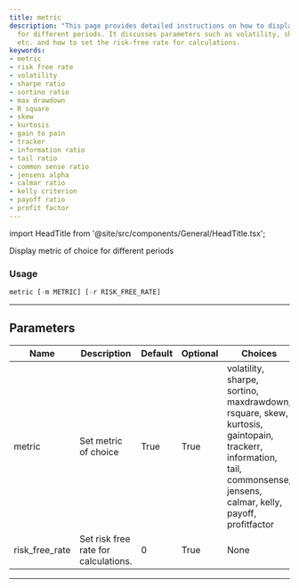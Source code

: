```yaml
---
title: metric
description: "This page provides detailed instructions on how to display a chosen metric"
  for different periods. It discusses parameters such as volatility, sharpe, sortino,
  etc. and how to set the risk-free rate for calculations.
keywords:
- metric
- risk free rate
- volatility
- sharpe ratio
- sortino ratio
- max drawdown
- R square
- skew
- kurtosis
- gain to pain
- tracker
- information ratio
- tail ratio
- common sense ratio
- jensens alpha
- calmar ratio
- kelly criterion
- payoff ratio
- profit factor
---
```


import HeadTitle from '@site/src/components/General/HeadTitle.tsx';

<HeadTitle title="portfolio/metric - Reference | OpenBB Terminal Docs" />

Display metric of choice for different periods

### Usage

```python
metric [-m METRIC] [-r RISK_FREE_RATE]
```

---

## Parameters

| Name | Description | Default | Optional | Choices |
| ---- | ----------- | ------- | -------- | ------- |
| metric | Set metric of choice | True | True | volatility, sharpe, sortino, maxdrawdown, rsquare, skew, kurtosis, gaintopain, trackerr, information, tail, commonsense, jensens, calmar, kelly, payoff, profitfactor |
| risk_free_rate | Set risk free rate for calculations. | 0 | True | None |

---

